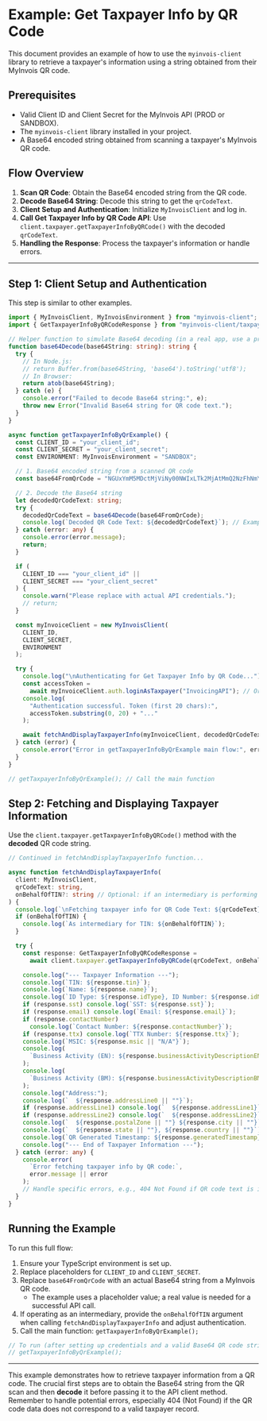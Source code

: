 # Example: Get Taxpayer Info by QR Code

This document provides an example of how to use the `myinvois-client` library to retrieve a taxpayer's information using a string obtained from their MyInvois QR code.

## Prerequisites

- Valid Client ID and Client Secret for the MyInvois API (PROD or SANDBOX).
- The `myinvois-client` library installed in your project.
- A Base64 encoded string obtained from scanning a taxpayer's MyInvois QR code.

## Flow Overview

1.  **Scan QR Code**: Obtain the Base64 encoded string from the QR code.
2.  **Decode Base64 String**: Decode this string to get the `qrCodeText`.
3.  **Client Setup and Authentication**: Initialize `MyInvoisClient` and log in.
4.  **Call Get Taxpayer Info by QR Code API**: Use `client.taxpayer.getTaxpayerInfoByQRCode()` with the decoded `qrCodeText`.
5.  **Handling the Response**: Process the taxpayer's information or handle errors.

---

## Step 1: Client Setup and Authentication

This step is similar to other examples.

```typescript
import { MyInvoisClient, MyInvoisEnvironment } from "myinvois-client"; // Adjust import path
import { GetTaxpayerInfoByQRCodeResponse } from "myinvois-client/taxpayer/types"; // Adjust path

// Helper function to simulate Base64 decoding (in a real app, use a proper library or built-in function)
function base64Decode(base64String: string): string {
  try {
    // In Node.js:
    // return Buffer.from(base64String, 'base64').toString('utf8');
    // In Browser:
    return atob(base64String);
  } catch (e) {
    console.error("Failed to decode Base64 string:", e);
    throw new Error("Invalid Base64 string for QR code text.");
  }
}

async function getTaxpayerInfoByQrExample() {
  const CLIENT_ID = "your_client_id";
  const CLIENT_SECRET = "your_client_secret";
  const ENVIRONMENT: MyInvoisEnvironment = "SANDBOX";

  // 1. Base64 encoded string from a scanned QR code
  const base64FromQrCode = "NGUxYmM5MDctMjViNy00NWIxLTk2MjAtMmQ2NzFhNmY5Y2Fl"; // Example value

  // 2. Decode the Base64 string
  let decodedQrCodeText: string;
  try {
    decodedQrCodeText = base64Decode(base64FromQrCode);
    console.log(`Decoded QR Code Text: ${decodedQrCodeText}`); // Example: 4e1bc907-25b7-45b1-9620-2d671a6f9cae
  } catch (error: any) {
    console.error(error.message);
    return;
  }

  if (
    CLIENT_ID === "your_client_id" ||
    CLIENT_SECRET === "your_client_secret"
  ) {
    console.warn("Please replace with actual API credentials.");
    // return;
  }

  const myInvoiceClient = new MyInvoisClient(
    CLIENT_ID,
    CLIENT_SECRET,
    ENVIRONMENT
  );

  try {
    console.log("\nAuthenticating for Get Taxpayer Info by QR Code...");
    const accessToken =
      await myInvoiceClient.auth.loginAsTaxpayer("InvoicingAPI"); // Or loginAsIntermediary
    console.log(
      "Authentication successful. Token (first 20 chars):",
      accessToken.substring(0, 20) + "..."
    );

    await fetchAndDisplayTaxpayerInfo(myInvoiceClient, decodedQrCodeText);
  } catch (error) {
    console.error("Error in getTaxpayerInfoByQrExample main flow:", error);
  }
}

// getTaxpayerInfoByQrExample(); // Call the main function
```

## Step 2: Fetching and Displaying Taxpayer Information

Use the `client.taxpayer.getTaxpayerInfoByQRCode()` method with the **decoded** QR code string.

```typescript
// Continued in fetchAndDisplayTaxpayerInfo function...

async function fetchAndDisplayTaxpayerInfo(
  client: MyInvoisClient,
  qrCodeText: string,
  onBehalfOfTIN?: string // Optional: if an intermediary is performing the action
) {
  console.log(`\nFetching taxpayer info for QR Code Text: ${qrCodeText}`);
  if (onBehalfOfTIN) {
    console.log(`As intermediary for TIN: ${onBehalfOfTIN}`);
  }

  try {
    const response: GetTaxpayerInfoByQRCodeResponse =
      await client.taxpayer.getTaxpayerInfoByQRCode(qrCodeText, onBehalfOfTIN);

    console.log("--- Taxpayer Information ---");
    console.log(`TIN: ${response.tin}`);
    console.log(`Name: ${response.name}`);
    console.log(`ID Type: ${response.idType}, ID Number: ${response.idNumber}`);
    if (response.sst) console.log(`SST: ${response.sst}`);
    if (response.email) console.log(`Email: ${response.email}`);
    if (response.contactNumber)
      console.log(`Contact Number: ${response.contactNumber}`);
    if (response.ttx) console.log(`TTX Number: ${response.ttx}`);
    console.log(`MSIC: ${response.msic || "N/A"}`);
    console.log(
      `Business Activity (EN): ${response.businessActivityDescriptionEN || "N/A"}`
    );
    console.log(
      `Business Activity (BM): ${response.businessActivityDescriptionBM || "N/A"}`
    );
    console.log("Address:");
    console.log(`  ${response.addressLine0 || ""}`);
    if (response.addressLine1) console.log(`  ${response.addressLine1}`);
    if (response.addressLine2) console.log(`  ${response.addressLine2}`);
    console.log(`  ${response.postalZone || ""} ${response.city || ""}`);
    console.log(`  ${response.state || ""}, ${response.country || ""}`);
    console.log(`QR Generated Timestamp: ${response.generatedTimestamp}`);
    console.log("--- End of Taxpayer Information ---");
  } catch (error: any) {
    console.error(
      `Error fetching taxpayer info by QR code:`,
      error.message || error
    );
    // Handle specific errors, e.g., 404 Not Found if QR code text is invalid or not found.
  }
}
```

## Running the Example

To run this full flow:

1.  Ensure your TypeScript environment is set up.
2.  Replace placeholders for `CLIENT_ID` and `CLIENT_SECRET`.
3.  Replace `base64FromQrCode` with an actual Base64 string from a MyInvois QR code.
    - The example uses a placeholder value; a real value is needed for a successful API call.
4.  If operating as an intermediary, provide the `onBehalfOfTIN` argument when calling `fetchAndDisplayTaxpayerInfo` and adjust authentication.
5.  Call the main function: `getTaxpayerInfoByQrExample();`

```typescript
// To run (after setting up credentials and a valid Base64 QR code string):
// getTaxpayerInfoByQrExample();
```

---

This example demonstrates how to retrieve taxpayer information from a QR code. The crucial first steps are to obtain the Base64 string from the QR scan and then **decode** it before passing it to the API client method. Remember to handle potential errors, especially 404 (Not Found) if the QR code data does not correspond to a valid taxpayer record.
